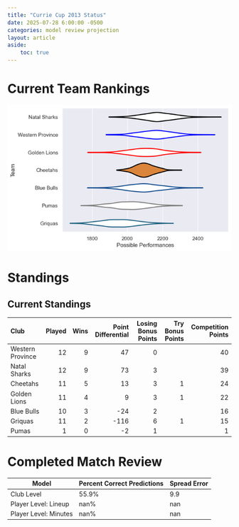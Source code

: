 ```yaml
---  
title: "Currie Cup 2013 Status"  
date: 2025-07-28 6:00:00 -0500  
categories: model review projection  
layout: article  
aside:  
    toc: true  
---
```

# Current Team Rankings


![Club Rankings](plots/rankings_Currie_Cup_2013.png)
# Standings

## Current Standings


| Club             |   Played |   Wins |   Point Differential |   Losing Bonus Points |   Try Bonus Points |   Competition Points |
|:-----------------|---------:|-------:|---------------------:|----------------------:|-------------------:|---------------------:|
| Western Province |       12 |      9 |                   47 |                     0 |                    |                   40 |
| Natal Sharks     |       12 |      9 |                   73 |                     3 |                    |                   39 |
| Cheetahs         |       11 |      5 |                   13 |                     3 |                  1 |                   24 |
| Golden Lions     |       11 |      4 |                    9 |                     3 |                  1 |                   22 |
| Blue Bulls       |       10 |      3 |                  -24 |                     2 |                    |                   16 |
| Griquas          |       11 |      2 |                 -116 |                     6 |                  1 |                   15 |
| Pumas            |        1 |      0 |                   -2 |                     1 |                    |                    1 |



# Completed Match Review


| Model | Percent Correct Predictions | Spread Error |
| ------ | ------ | ------ |
| Club Level | 55.9% | 9.9 |
| Player Level: Lineup | nan% | nan |
| Player Level: Minutes | nan% | nan |

